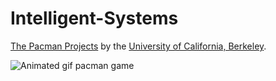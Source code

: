 # Intelligent-Systems

[The Pacman Projects](https://inst.eecs.berkeley.edu/~cs188/sp19/projects.html) by the [University of California, Berkeley](http://berkeley.edu/).

![Animated gif pacman game](http://ai.berkeley.edu/images/pacman_game.gif)
